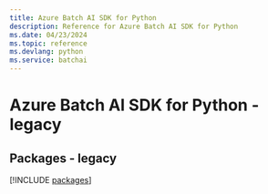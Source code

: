 ```yaml
---
title: Azure Batch AI SDK for Python
description: Reference for Azure Batch AI SDK for Python
ms.date: 04/23/2024
ms.topic: reference
ms.devlang: python
ms.service: batchai
---
```

# Azure Batch AI SDK for Python - legacy
## Packages - legacy
[!INCLUDE [packages](batch-ai-index.md)]